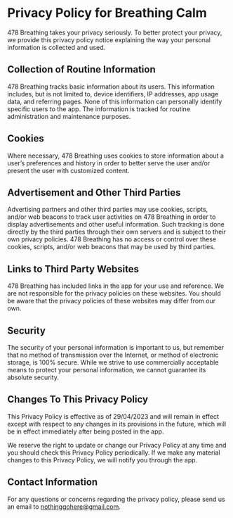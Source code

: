 # Privacy Policy for Breathing Calm

478 Breathing takes your privacy seriously. To better protect your privacy, we provide this privacy policy notice explaining the way your personal information is collected and used.

## Collection of Routine Information
478 Breathing tracks basic information about its users. This information includes, but is not limited to, device identifiers, IP addresses, app usage data, and referring pages. None of this information can personally identify specific users to the app. The information is tracked for routine administration and maintenance purposes.

## Cookies
Where necessary, 478 Breathing uses cookies to store information about a user’s preferences and history in order to better serve the user and/or present the user with customized content.

## Advertisement and Other Third Parties
Advertising partners and other third parties may use cookies, scripts, and/or web beacons to track user activities on 478 Breathing in order to display advertisements and other useful information. Such tracking is done directly by the third parties through their own servers and is subject to their own privacy policies. 478 Breathing has no access or control over these cookies, scripts, and/or web beacons that may be used by third parties.

## Links to Third Party Websites
478 Breathing has included links in the app for your use and reference. We are not responsible for the privacy policies on these websites. You should be aware that the privacy policies of these websites may differ from our own.

## Security
The security of your personal information is important to us, but remember that no method of transmission over the Internet, or method of electronic storage, is 100% secure. While we strive to use commercially acceptable means to protect your personal information, we cannot guarantee its absolute security.

## Changes To This Privacy Policy
This Privacy Policy is effective as of 29/04/2023 and will remain in effect except with respect to any changes in its provisions in the future, which will be in effect immediately after being posted in the app.

We reserve the right to update or change our Privacy Policy at any time and you should check this Privacy Policy periodically. If we make any material changes to this Privacy Policy, we will notify you through the app.

## Contact Information
For any questions or concerns regarding the privacy policy, please send us an email to nothinggohere@gmail.com.
